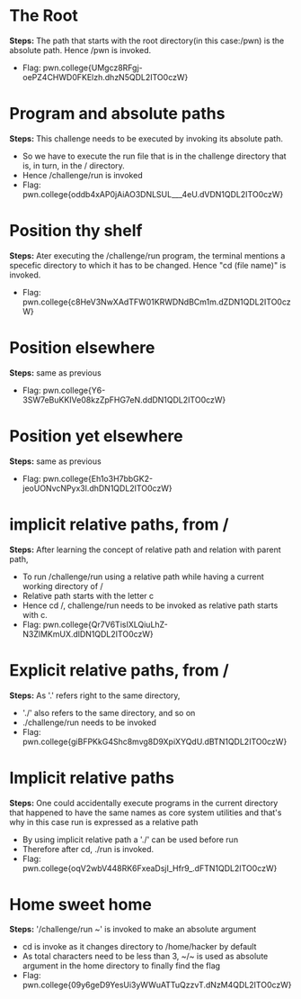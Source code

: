 # **The Root**
**Steps:** The path that starts with the root directory(in this case:/pwn) is the absolute path. Hence /pwn is invoked.
- Flag: pwn.college{UMgcz8RFgj-oePZ4CHWD0FKElzh.dhzN5QDL2ITO0czW}
# **Program and absolute paths**
**Steps:** This challenge needs to be executed by invoking its absolute path.
- So we have to execute the run file that is in the challenge directory that is, in turn, in the / directory.
- Hence /challenge/run is invoked
- Flag: pwn.college{oddb4xAP0jAiAO3DNLSUL___4eU.dVDN1QDL2ITO0czW}
# **Position thy shelf**
**Steps:** Ater executing the /challenge/run program, the terminal mentions a specefic directory to which it has to be changed. Hence "cd (file name)" is invoked.
- Flag: pwn.college{c8HeV3NwXAdTFW01KRWDNdBCm1m.dZDN1QDL2ITO0czW}
# **Position elsewhere**
**Steps:** same as previous
- Flag: pwn.college{Y6-3SW7eBuKKIVe08kzZpFHG7eN.ddDN1QDL2ITO0czW}
# **Position yet elsewhere**
**Steps:** same as previous
- Flag: pwn.college{Eh1o3H7bbGK2-jeoUONvcNPyx3l.dhDN1QDL2ITO0czW}
# **implicit relative paths, from /**
**Steps:**  After learning the concept of relative path and relation with parent path,
- To run /challenge/run using a relative path while having a current working directory of /
- Relative path starts with the letter c
- Hence cd /, challenge/run needs to be invoked as relative path starts with c.
- Flag: pwn.college{Qr7V6TisIXLQiuLhZ-N3ZlMKmUX.dlDN1QDL2ITO0czW}
# **Explicit relative paths, from /**
**Steps:** As '.' refers right to the same directory,
- './' also refers to the same directory, and so on
- ./challenge/run needs to be invoked
- Flag: pwn.college{giBFPKkG4Shc8mvg8D9XpiXYQdU.dBTN1QDL2ITO0czW}
# **Implicit relative paths**
**Steps:**  One could accidentally execute programs in the current directory that happened to have the same names as core system utilities and that's why in this case run is expressed as a relative path
- By using implicit relative path a './' can be used before run
- Therefore after cd, ./run is invoked.
- Flag: pwn.college{oqV2wbV448RK6FxeaDsjI_Hfr9_.dFTN1QDL2ITO0czW}
# **Home sweet home**
**Steps:** '/challenge/run ~' is invoked to make an absolute argument
- cd is invoke as it changes directory to /home/hacker by default
- As total characters need to be less than 3, ~/~ is used as absolute argument in the home directory to finally find the flag
- Flag: pwn.college{09y6geD9YesUi3yWWuATTuQzzvT.dNzM4QDL2ITO0czW}
